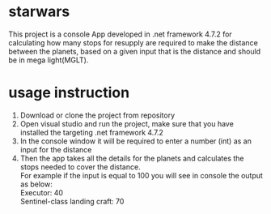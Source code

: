 # starwars
This project is a console App developed in .net framework 4.7.2 for calculating how many stops for resupply are required to make the distance between the planets, based on a given input that is the distance and should be in mega light(MGLT).
# usage instruction
1. Download or clone the project from repository
2. Open visual studio and run the project, make sure that you have installed the targeting .net framework 4.7.2
3. In the console window it will be required to enter a number (int) as an input for the distance
4. Then the app takes all the details for the planets and calculates the stops needed to cover the distance.
<br/>For example if the input is equal to 100 you will see in console the output as below:
<br/> Executor: 40
<br/>Sentinel-class landing craft: 70
   
